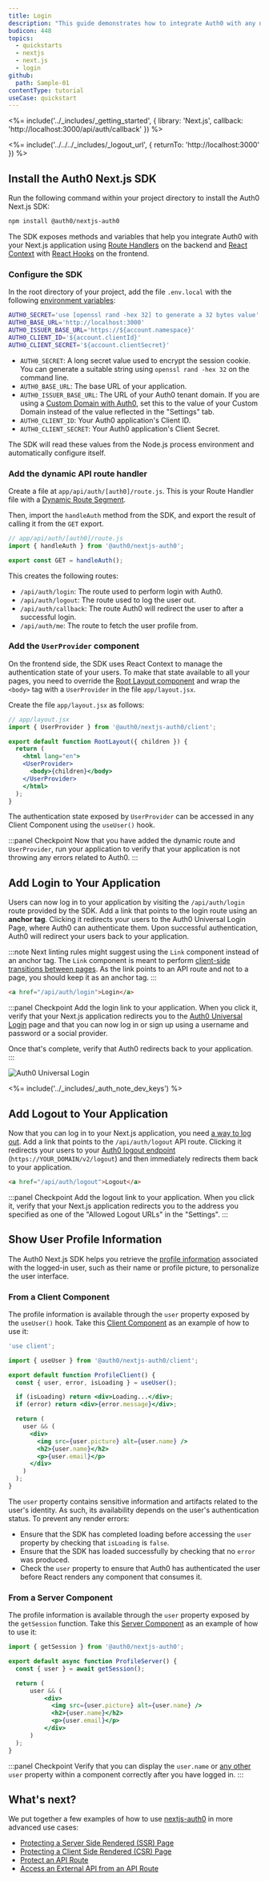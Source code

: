 ```yaml
---
title: Login
description: "This guide demonstrates how to integrate Auth0 with any new or existing Next.js application using the Auth0 Next.js SDK."
budicon: 448
topics:
  - quickstarts
  - nextjs
  - next.js
  - login
github:
  path: Sample-01
contentType: tutorial
useCase: quickstart
---
```

<!-- markdownlint-disable MD002 MD034 MD041 -->

<%= include('../_includes/_getting_started', { library: 'Next.js', callback: 'http://localhost:3000/api/auth/callback' }) %>

<%= include('../../../_includes/_logout_url', { returnTo: 'http://localhost:3000' }) %>

## Install the Auth0 Next.js SDK

Run the following command within your project directory to install the Auth0 Next.js SDK:

```sh
npm install @auth0/nextjs-auth0
```

The SDK exposes methods and variables that help you integrate Auth0 with your Next.js application using [Route Handlers](https://nextjs.org/docs/app/building-your-application/routing/route-handlers) on the backend and [React Context](https://reactjs.org/docs/context.html) with [React Hooks](https://reactjs.org/docs/hooks-overview.html) on the frontend.

### Configure the SDK

In the root directory of your project, add the file `.env.local` with the following [environment variables](https://nextjs.org/docs/basic-features/environment-variables):

```sh
AUTH0_SECRET='use [openssl rand -hex 32] to generate a 32 bytes value'
AUTH0_BASE_URL='http://localhost:3000'
AUTH0_ISSUER_BASE_URL='https://${account.namespace}'
AUTH0_CLIENT_ID='${account.clientId}'
AUTH0_CLIENT_SECRET='${account.clientSecret}'
```

- `AUTH0_SECRET`: A long secret value used to encrypt the session cookie. You can generate a suitable string using `openssl rand -hex 32` on the command line.
- `AUTH0_BASE_URL`: The base URL of your application.
- `AUTH0_ISSUER_BASE_URL`: The URL of your Auth0 tenant domain. If you are using a [Custom Domain with Auth0](https://auth0.com/docs/custom-domains), set this to the value of your Custom Domain instead of the value reflected in the "Settings" tab.
- `AUTH0_CLIENT_ID`: Your Auth0 application's Client ID.
- `AUTH0_CLIENT_SECRET`: Your Auth0 application's Client Secret.

The SDK will read these values from the Node.js process environment and automatically configure itself.

### Add the dynamic API route handler

Create a file at `app/api/auth/[auth0]/route.js`. This is your Route Handler file with a [Dynamic Route Segment](https://nextjs.org/docs/app/building-your-application/routing/route-handlers#dynamic-route-segments).

Then, import the `handleAuth` method from the SDK, and export the result of calling it from the `GET` export.

```javascript
// app/api/auth/[auth0]/route.js
import { handleAuth } from '@auth0/nextjs-auth0';

export const GET = handleAuth();
```

This creates the following routes:

- `/api/auth/login`: The route used to perform login with Auth0.
- `/api/auth/logout`: The route used to log the user out.
- `/api/auth/callback`: The route Auth0 will redirect the user to after a successful login.
- `/api/auth/me`: The route to fetch the user profile from.

### Add the `UserProvider` component

On the frontend side, the SDK uses React Context to manage the authentication state of your users. To make that state available to all your pages, you need to override the [Root Layout component](https://nextjs.org/docs/app/building-your-application/routing/pages-and-layouts#root-layout-required) and wrap the `<body>` tag with a `UserProvider` in the file `app/layout.jsx`. 

Create the file `app/layout.jsx` as follows:

```jsx
// app/layout.jsx
import { UserProvider } from '@auth0/nextjs-auth0/client';

export default function RootLayout({ children }) {
  return (
    <html lang="en">
    <UserProvider>
      <body>{children}</body>
    </UserProvider>
    </html>
  );
}
```

The authentication state exposed by `UserProvider` can be accessed in any Client Component using the `useUser()` hook.

:::panel Checkpoint
Now that you have added the dynamic route and `UserProvider`, run your application to verify that your application is not throwing any errors related to Auth0.
:::

## Add Login to Your Application

Users can now log in to your application by visiting the `/api/auth/login` route provided by the SDK. Add a link that points to the login route using an **anchor tag**. Clicking it redirects your users to the Auth0 Universal Login Page, where Auth0 can authenticate them. Upon successful authentication, Auth0 will redirect your users back to your application.

:::note
Next linting rules might suggest using the `Link` component instead of an anchor tag. The `Link` component is meant to perform [client-side transitions between pages](https://nextjs.org/docs/api-reference/next/link). As the link points to an API route and not to a page, you should keep it as an anchor tag.
:::

```html
<a href="/api/auth/login">Login</a>
```

:::panel Checkpoint
Add the login link to your application. When you click it, verify that your Next.js application redirects you to the [Auth0 Universal Login](https://auth0.com/universal-login) page and that you can now log in or sign up using a username and password or a social provider.

Once that's complete, verify that Auth0 redirects back to your application.
:::

![Auth0 Universal Login](/media/quickstarts/universal-login.png)

<%= include('../_includes/_auth_note_dev_keys') %>

## Add Logout to Your Application

Now that you can log in to your Next.js application, you need [a way to log out](https://auth0.com/docs/logout/log-users-out-of-auth0). Add a link that points to the `/api/auth/logout` API route. Clicking it redirects your users to your [Auth0 logout endpoint](https://auth0.com/docs/api/authentication?javascript#logout) (`https://YOUR_DOMAIN/v2/logout`) and then immediately redirects them back to your application.

```html
<a href="/api/auth/logout">Logout</a>
```

:::panel Checkpoint
Add the logout link to your application. When you click it, verify that your Next.js application redirects you to the address you specified as one of the "Allowed Logout URLs" in the "Settings".
:::

## Show User Profile Information

The Auth0 Next.js SDK helps you retrieve the [profile information](https://auth0.com/docs/users/user-profiles) associated with the logged-in user, such as their name or profile picture, to personalize the user interface.

### From a Client Component

The profile information is available through the `user` property exposed by the `useUser()` hook. Take this [Client Component](https://nextjs.org/docs/getting-started/react-essentials#client-components) as an example of how to use it:

```jsx
'use client';

import { useUser } from '@auth0/nextjs-auth0/client';

export default function ProfileClient() {
  const { user, error, isLoading } = useUser();

  if (isLoading) return <div>Loading...</div>;
  if (error) return <div>{error.message}</div>;

  return (
    user && (
      <div>
        <img src={user.picture} alt={user.name} />
        <h2>{user.name}</h2>
        <p>{user.email}</p>
      </div>
    )
  );
}
```

The `user` property contains sensitive information and artifacts related to the user's identity. As such, its availability depends on the user's authentication status. To prevent any render errors:

- Ensure that the SDK has completed loading before accessing the `user` property by checking that `isLoading` is `false`.
- Ensure that the SDK has loaded successfully by checking that no `error` was produced.
- Check the `user` property to ensure that Auth0 has authenticated the user before React renders any component that consumes it.

### From a Server Component

The profile information is available through the `user` property exposed by the `getSession` function. Take this [Server Component](https://nextjs.org/docs/getting-started/react-essentials#server-components) as an example of how to use it:

```jsx
import { getSession } from '@auth0/nextjs-auth0';

export default async function ProfileServer() {
  const { user } = await getSession();

  return (
      user && (
          <div>
            <img src={user.picture} alt={user.name} />
            <h2>{user.name}</h2>
            <p>{user.email}</p>
          </div>
      )
  );
}
```

:::panel Checkpoint
Verify that you can display the `user.name` or [any other](https://auth0.com/docs/users/user-profile-structure#user-profile-attributes) `user` property within a component correctly after you have logged in.
:::                                              

## What's next?

We put together a few examples of how to use [nextjs-auth0](https://github.com/auth0/nextjs-auth0) in more advanced use cases:

- [Protecting a Server Side Rendered (SSR) Page](https://github.com/auth0/nextjs-auth0/blob/main/EXAMPLES.md#protecting-a-server-side-rendered-ssr-page)
- [Protecting a Client Side Rendered (CSR) Page](https://github.com/auth0/nextjs-auth0/blob/main/EXAMPLES.md#protecting-a-client-side-rendered-csr-page)
- [Protect an API Route](https://github.com/auth0/nextjs-auth0/blob/main/EXAMPLES.md#protect-an-api-route)
- [Access an External API from an API Route](https://github.com/auth0/nextjs-auth0/blob/main/EXAMPLES.md#access-an-external-api-from-an-api-route)
